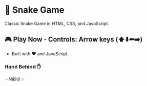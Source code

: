 # 🐍 Snake Game

Classic Snake Game in HTML, CSS, and JavaScript.

## 🎮 Play Now - **Controls:** Arrow keys (⬆️⬇️⬅️➡️)


- Built with ❤️ and JavaScript.

### Hand Behind ✋
--Nikhil ✨ 

